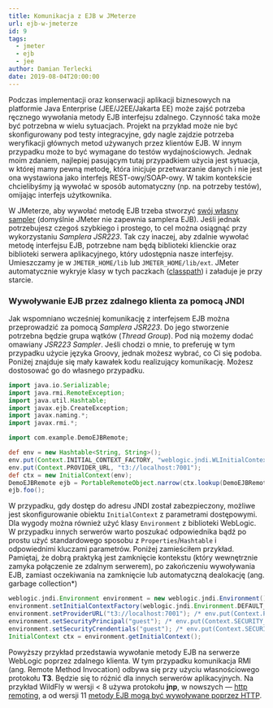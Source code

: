 ```yaml
---
title: Komunikacja z EJB w JMeterze
url: ejb-w-jmeterze
id: 9
tags:
  - jmeter
  - ejb
  - jee
author: Damian Terlecki
date: 2019-08-04T20:00:00
---
```


Podczas implementacji oraz konserwacji aplikacji biznesowych na platformie Java Enterprise (JEE/J2EE/Jakarta EE) może zajść potrzeba ręcznego wywołania metody EJB interfejsu zdalnego. Czynność taka może być potrzebna w wielu sytuacjach. Projekt na przykład może nie być skonfigurowany pod testy integracyjne, gdy nagle zajdzie potrzeba weryfikacji głównych metod używanych przez klientów EJB. W innym przypadku może to być wymagane do testów wydajnościowych. Jednak moim zdaniem, najlepiej pasującym tutaj przypadkiem użycia jest sytuacja, w której mamy pewną metodę, która inicjuje przetwarzanie danych i nie jest ona wystawiona jako interfejs REST-owy/SOAP-owy. W takim kontekście chcielibyśmy ją wywołać w sposób automatyczny (np. na potrzeby testów), omijając interfejs użytkownika.

W JMeterze, aby wywołać metodę EJB trzeba stworzyć [swój własny sampler](https://dzone.com/articles/test-your-ejbs-with-jmeter) (domyślnie JMeter nie zapewnia samplera EJB). Jeśli jednak potrzebujesz czegoś szybkiego i prostego, to cel można osiągnąć przy wykorzystaniu *Samplera JSR223*. Tak czy inaczej, aby zdalnie wywołać metodę interfejsu EJB, potrzebne nam będą biblioteki klienckie oraz biblioteki serwera aplikacyjnego, który udostępnia nasze interfejsy. Umieszczamy je w `JMETER_HOME/lib` lub `JMETER_HOME/lib/ext`. JMeter automatycznie wykryje klasy w tych paczkach ([classpath](https://jmeter.apache.org/usermanual/get-started.html#classpath)) i załaduje je przy starcie.

### Wywoływanie EJB przez zdalnego klienta za pomocą JNDI

Jak wspomniano wcześniej komunikację z interfejsem EJB można przeprowadzić za pomocą *Samplera JSR223*. Do jego stworzenie potrzebna będzie grupa wątków (*Thread Group*). Pod nią możemy dodać omawiany *JSR223 Sampler*. Jeśli chodzi o mnie, to preferuję w tym przypadku użycie języka Groovy, jednak możesz wybrać, co Ci się podoba. Poniżej znajduje się mały kawałek kodu realizujący komunikację. Możesz dostosować go do własnego przypadku.

```groovy
import java.io.Serializable;
import java.rmi.RemoteException;
import java.util.Hashtable;
import javax.ejb.CreateException;
import javax.naming.*;
import javax.rmi.*;

import com.example.DemoEJBRemote;

def env = new Hashtable<String, String>();
env.put(Context.INITIAL_CONTEXT_FACTORY, "weblogic.jndi.WLInitialContextFactory");
env.put(Context.PROVIDER_URL, "t3://localhost:7001");
def ctx = new InitialContext(env);
DemoEJBRemote ejb = PortableRemoteObject.narrow(ctx.lookup(DemoEJBRemote.JNDI_NAME), DemoEJBRemote.class);
ejb.foo();
```

W przypadku, gdy dostęp do adresu JNDI został zabezpieczony, możliwe jest skonfigurowanie obiektu `InitialContext` z parametrami dostępowymi. Dla wygody można również użyć klasy `Environment` z biblioteki WebLogic. W przypadku innych serwerów warto poszukać odpowiednika bądź po prostu użyć standardowego sposobu z `Properties`/`Hashtable` i odpowiednimi kluczami parametrów. Poniżej zamieściłem przykład. Pamiętaj, że dobrą praktyką jest zamknięcie kontekstu (który wewnętrznie zamyka połączenie ze zdalnym serwerem), po zakończeniu wywoływania EJB, zamiast oczekiwania na zamknięcie lub automatyczną dealokację (ang. garbage collection*)

```groovy
weblogic.jndi.Environment environment = new weblogic.jndi.Environment();
environment.setInitialContextFactory(weblogic.jndi.Environment.DEFAULT_INITIAL_CONTEXT_FACTORY); /* env.put(Context.INITIAL_CONTEXT_FACTORY, "weblogic.jndi.WLInitialContextFactory"); */
environment.setProviderURL("t3://localhost:7001"); /* env.put(Context.PROVIDER_URL, "t3://localhost:7301"); */
environment.setSecurityPrincipal("guest"); /* env.put(Context.SECURITY_PRINCIPAL, "guest"); */
environment.setSecurityCrendentials("guest"); /* env.put(Context.SECURITY_CREDENTIALS, "guest"); */
InitialContext ctx = environment.getInitialContext();
```

Powyższy przykład przedstawia wywołanie metody EJB na serwerze WebLogic poprzez zdalnego klienta. W tym przypadku komunikacja RMI (ang. Remote Method Invocation) odbywa się przy użyciu własnościowego protokołu **T3**. Będzie się to różnić dla innych serwerów aplikacyjnych. Na przykład WildFly w wersji < 8 używa protokołu **jnp**, w nowszych — [http remoting](https://docs.jboss.org/author/display/WFLY10/Remote+EJB+invocations+via+JNDI+-+EJB+client+API+or+remote-naming+project), a od wersji 11 [metody EJB mogą być wywoływane poprzez HTTP](https://docs.jboss.org/author/display/WFLY/EJB+over+HTTP).